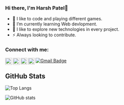 ### Hi there, I'm Harsh Patel👋

- 🌱 I like to code and playing different games.
- 🔭 I’m currently learning Web devlopment.
- 🤔 I like to explore new technologies in every project.
- ⚡ Always looking to contribute.

### Connect with me:

[<img align="left" alt="LinkedIn" width="22px" src="https://cdn.jsdelivr.net/npm/simple-icons@v3/icons/linkedin.svg" />][linkedin]
[<img align="left" alt="Instagram" width="22px" src="https://cdn.jsdelivr.net/npm/simple-icons@v3/icons/instagram.svg" />][instagram]
<a href="https://twitter.com/harrrsh22_"> 
  <img align="left" alt="Harsh Patel | Twitter" width="21px" src="https://raw.githubusercontent.com/anuraghazra/anuraghazra/master/assets/twitter.svg" />
</a>
<a href="https://discord.gg/8TG3Jy8J">
  <img align="left" alt="Harsh's Discord" width="21px" src="https://raw.githubusercontent.com/anuraghazra/anuraghazra/master/assets/discord-round.svg" />
</a>
<a href="mailto:patelharshashokkumar@gmail.com"><img src="https://img.shields.io/badge/-patelharshashokkumar@gmail.com-c14438?style=flat-square&amp;logo=Gmail&amp;logoColor=white&amp;link=mailto:patelharshashokkumar@gmail.com" alt="Gmail Badge">
</a>

[linkedin]: https://www.linkedin.com/in/harsh-patel-733249197/
[instagram]: https://www.instagram.com/harrrsh22_/

## GitHub Stats
![Top Langs](https://github-readme-stats.vercel.app/api/top-langs/?username=Harshpatel2222&theme=light)

![GitHub stats](https://github-readme-stats.vercel.app/api?username=Harshpatel2222&show_icons=true&theme=light)


